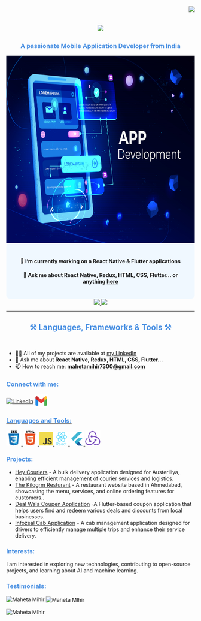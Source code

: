 
<img align="right" src="https://visitor-badge.laobi.icu/badge?page_id=salesp07.salesp07" />
<h1 align="center">
<img src="https://readme-typing-svg.herokuapp.com/?font=Playfair+Display&size=35&center=true&vCenter=true&width=500&height=70&duration=4000&lines=Hi+There!+👋;+I'm+Mihir+Maheta!;" /></h1>

<h3 align="center" style="color: #4A90E2;">A passionate Mobile Application Developer from India</h3>
<img src="./assets/mobile.jpg" width="100%" height="500px" align="center" alt="Developer animation">

<br/>

<div align="center" style="background-color: #f0f8ff; padding: 20px; border-radius: 10px;">
    <h4>🔭 I’m currently working on <strong>a React Native & Flutter applications</strong></h4>
    <h4>💬 Ask me about <strong>React Native, Redux, HTML, CSS, Flutter...</strong> or anything <a href="https://www.linkedin.com/in/maheta-mihir-a5313317b/" target="_blank">here</a></h4>
</div>

<div align="center"> 
    <a href="mailto:mahetamihir7300@gmail.com">
        <img src="https://img.shields.io/badge/Gmail-333333?style=for-the-badge&logo=gmail&logoColor=red" />
    </a>
    <a href="https://www.linkedin.com/in/maheta-mihir-a5313317b/" target="_blank">
        <img src="https://img.shields.io/badge/LinkedIn-0077B5?style=for-the-badge&logo=linkedin&logoColor=white" />
    </a>
</div>

<hr/>

<h2 align="center" style="color: #4A90E2;">⚒️ Languages, Frameworks & Tools ⚒️</h2>
<br/>

- 👨‍💻 All of my projects are available at [my LinkedIn](https://www.linkedin.com/in/maheta-mihir-a5313317b/)
- 💬 Ask me about **React Native, Redux, HTML, CSS, Flutter...**
- 📫 How to reach me: **mahetamihir7300@gmail.com**

<h3 align="left" style="color: #4A90E2;">Connect with me:</h3>
<p align="left">
    <a href="https://www.linkedin.com/in/maheta-mihir-a5313317b/" target="_blank">
        <img align="center" src="https://raw.githubusercontent.com/rahuldkjain/github-profile-readme-generator/master/src/images/icons/Social/linked-in-alt.svg" alt="LinkedIn" height="30" width="40" />
    </a>
    <a href="mailto:mahetamihir7300@gmail.com">
        <img src="./assets/mail.png" width="35" height="38" align="center" alt="Gmail">

  
</p>

<h3 align="left" style="color: #4A90E2;">Languages and Tools:</h3>
<p align="left">
    <a href="https://www.w3schools.com/css/" target="_blank" rel="noreferrer"> <img src="https://raw.githubusercontent.com/devicons/devicon/master/icons/css3/css3-original-wordmark.svg" alt="css3" width="40" height="40"/> </a>
    <a href="https://www.w3.org/html/" target="_blank" rel="noreferrer"> <img src="https://raw.githubusercontent.com/devicons/devicon/master/icons/html5/html5-original-wordmark.svg" alt="html5" width="40" height="40"/> </a>
    <a href="https://developer.mozilla.org/en-US/docs/Web/JavaScript" target="_blank" rel="noreferrer"> <img src="https://raw.githubusercontent.com/devicons/devicon/master/icons/javascript/javascript-original.svg" alt="javascript" width="37" height="37"/> </a>
    <a href="https://reactnative.dev/" target="_blank" rel="noreferrer"> 
        <img src="https://raw.githubusercontent.com/devicons/devicon/master/icons/react/react-original-wordmark.svg" alt="react" width="37" height="37"/> 
    </a>
    <a href="https://flutter.dev/" target="_blank" rel="noreferrer"> 
        <img src="https://raw.githubusercontent.com/devicons/devicon/master/icons/flutter/flutter-original.svg" alt="flutter" width="37" height="37"/> 
    </a>
    <a href="https://redux.js.org/" target="_blank" rel="noreferrer"> 
        <img src="https://raw.githubusercontent.com/devicons/devicon/master/icons/redux/redux-original.svg" alt="redux" width="40" height="40"/> 
    </a>
</p>

<h3 align="left" style="color: #4A90E2;">Projects:</h3>
<ul>
    <li><a href="https://github.com/Vilen7300/heycouriers-react-native" target="_blank">Hey Couriers</a> -  A bulk delivery application designed for Austeriliya, enabling efficient management of courier services and logistics.</li>
    <li><a href="https://github .com/Vilen7300/the_kilogram-web" target="_blank">The Kilogrm Resturant</a> - A restaurant website based in Ahmedabad, showcasing the menu, services, and online ordering features for customers..</li>
    <li><a href="https://github.com/Vilen7300/AppDealWalaIND" target="_blank">Deal Wala Coupen Application</a> -A Flutter-based coupon application that helps users find and redeem various deals and discounts from local businesses.</li>
    <li><a href="https://github.com/Vilen7300/infozeal" target="_blank">Infozeal Cab Application</a> - A cab management application designed for drivers to efficiently manage multiple trips and enhance their service delivery.</li>

</ul>


<h3 align="left" style="color: #4A90E2;">Interests:</h3>
<p>I am interested in exploring new technologies, contributing to open-source projects, and learning about AI and machine learning.</p>

<h3 align="left" style="color: #4A90E2;">Testimonials:</h3>


<p><img align="left" src="https://github-readme-stats.vercel.app/api/top-langs?username=Vilen7300&show_icons=true&locale=en&layout=compact" alt="Maheta Mihir" /></p>

<p>&nbsp;<img align="center" src="https://github-readme-stats.vercel.app/api?username=Vilen7300&show_icons=true&locale=en" alt="Maheta MIhir" /></p>

<p><img align="center" src="https://github-readme-streak-stats.herokuapp.com/?user=Vilen7300&" alt="Maheta MIhir" /></p>
